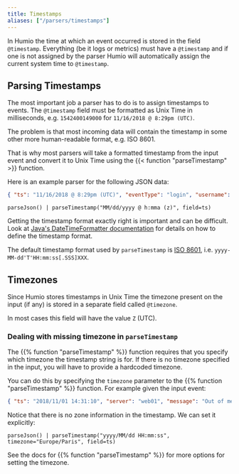 ```yaml
---
title: Timestamps
aliases: ["/parsers/timestamps"]
---
```


In Humio the time at which an event occurred is stored in the field `@timestamp`.
Everything (be it logs or metrics) must have a `@timestamp` and if one is not assigned
by the parser Humio will automatically assign the current system time to `@timestamp`.

## Parsing Timestamps

The most important job a parser has to do is to assign timestamps to events.
The `@timestamp` field must be formatted as Unix Time in milliseconds, e.g. `1542400149000` for
`11/16/2018 @ 8:29pm (UTC)`.

The problem is that most incoming data will contain the timestamp in some other more human-readable format, e.g. ISO 8601.

That is why most parsers will take a formatted timestamp from the input event
and convert it to Unix Time using the {{< function "parseTimestamp" >}} function.

Here is an example parser for the following JSON data:

```json
{ "ts": "11/16/2018 @ 8:29pm (UTC)", "eventType": "login", "username": "monkey" }
```

```humio
parseJson() | parseTimestamp("MM/dd/yyyy @ h:mma (z)", field=ts)
```

Getting the timestamp format exactly right is important and can be difficult.
Look at [Java's DateTimeFormatter documentation](https://docs.oracle.com/en/java/javase/11/docs/api/java.base/java/time/format/DateTimeFormatter.html)
for details on how to define the timestamp format.

The default timestamp format used by `parseTimestamp` is [ISO 8601](https://en.wikipedia.org/wiki/ISO_8601),
i.e. `yyyy-MM-dd'T'HH:mm:ss[.SSS]XXX`.

## Timezones

Since Humio stores timestamps in Unix Time the timezone present on the
input (if any) is stored in a separate field called `@timezone`.

In most cases this field will have the value `Z` (UTC).

### Dealing with missing timezone in `parseTimestamp`

The {{% function "parseTimestamp" %}} function requires that you specify
which timezone the timestamp string is for.
If there is no timezone specified in the input, you will have to provide a
hardcoded timezone.

You can do this by specifying the `timezone` parameter to the {{% function "parseTimestamp" %}}
function. For example given the input event:

```json
{ "ts": "2018/11/01 14:31:10", "server": "web01", "message": "Out of memory" }
```

Notice that there is no zone information in the timestamp. We can set it explicitly:

```humio
parseJson() | parseTimestamp("yyyy/MM/dd HH:mm:ss", timezone="Europe/Paris", field=ts)
```

See the docs for {{% function "parseTimestamp" %}} for more options for setting
the timezone.
